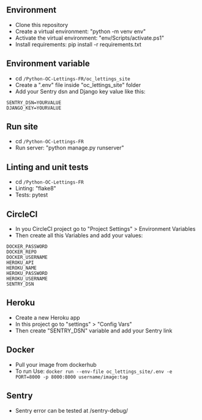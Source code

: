 ## Environment

- Clone this repository 
- Create a virtual environment: "python -m venv env"
- Activate the virtual environment: "env/Scripts/activate.ps1"
- Install requirements: pip install -r requirements.txt

## Environment variable 

- cd ```/Python-OC-Lettings-FR/oc_lettings_site```
- Create a ".env" file inside "oc_lettings_site" folder
- Add your Sentry dsn and Django key value like this: 
```
SENTRY_DSN=YOURVALUE
DJANGO_KEY=YOURVALUE
```


## Run site

- cd ```/Python-OC-Lettings-FR```
- Run server: "python manage.py runserver"

## Linting and unit tests

- cd ```/Python-OC-Lettings-FR```
- Linting: "flake8"
- Tests: pytest

## CircleCI

- In you CircleCI project go to "Project Settings" > Environment Variables 
- Then create all this Variables and add your values:
```
DOCKER_PASSWORD	
DOCKER_REPO	
DOCKER_USERNAME	
HEROKU_API	
HEROKU_NAME	
HEROKU_PASSWORD	
HEROKU_USERNAME	
SENTRY_DSN
```

## Heroku

- Create a new Heroku app
- In this project go to "settings" > "Config Vars"
- Then create "SENTRY_DSN" variable and add your Sentry link

## Docker

- Pull your image from dockerhub
- To run Use: ```docker run --env-file oc_lettings_site/.env -e PORT=8000 -p 8000:8000 username/image:tag```

## Sentry 

-  Sentry error can be tested at /sentry-debug/
